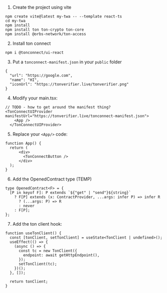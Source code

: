 
1. Create the project using vite
```
npm create vite@latest my-twa -- --template react-ts
cd my-twa
npm install
npm install ton ton-crypto ton-core
npm install @orbs-network/ton-access
```

2. Install ton connect

```
npm i @tonconnect/ui-react
```

3. Put a `tonconnect-manifest.json` in your `public` folder

```
{
  "url": "https://google.com",
  "name": "HI",
  "iconUrl": "https://tonverifier.live/tonverifier.png"
}
```

4. Modify your main.tsx:

```
// TODO - how to get around the manifest thing?
<TonConnectUIProvider manifestUrl="https://tonverifier.live/tonconnect-manifest.json">
    <App />
  </TonConnectUIProvider>
```

5. Replace your `<App/>` code:
```
function App() {
  return (
      <div>
        <TonConnectButton />
      </div>
  );
}
```

6. Add the OpenedContract type (TEMP)

```
type OpenedContract<F> = {
  [P in keyof F]: P extends `${"get" | "send"}${string}`
    ? F[P] extends (x: ContractProvider, ...args: infer P) => infer R
      ? (...args: P) => R
      : never
    : F[P];
};
```

7. Add the ton client hook:

```
function useTonClient() {
  const [tonClient, setTonClient] = useState<TonClient | undefined>();
  useEffect(() => {
    (async () => {
      const tc = new TonClient({
        endpoint: await getHttpEndpoint(),
      });
      setTonClient(tc);
    })();
  }, []);

  return tonClient;
}
```

